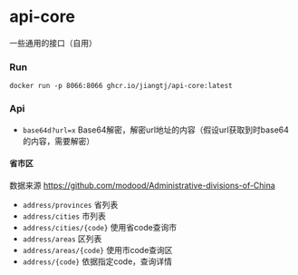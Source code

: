 # api-core
一些通用的接口（自用）

### Run

```shell
docker run -p 8066:8066 ghcr.io/jiangtj/api-core:latest
```

### Api

- `base64d?url=x` Base64解密，解密url地址的内容（假设url获取到时base64的内容，需要解密）


#### 省市区

数据来源 https://github.com/modood/Administrative-divisions-of-China

- `address/provinces` 省列表
- `address/cities` 市列表
- `address/cities/{code}` 使用省code查询市
- `address/areas` 区列表
- `address/areas/{code}` 使用市code查询区
- `address/{code}` 依据指定code，查询详情
